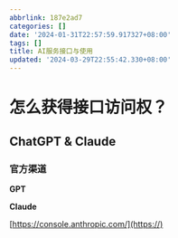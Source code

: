 ```yaml
---
abbrlink: 187e2ad7
categories: []
date: '2024-01-31T22:57:59.917327+08:00'
tags: []
title: AI服务接口与使用
updated: '2024-03-29T22:55:42.330+08:00'
---
```

# 怎么获得接口访问权？

## ChatGPT & Claude

### 官方渠道

**GPT**



**Claude**

[https://console.anthropic.com/](https://)
